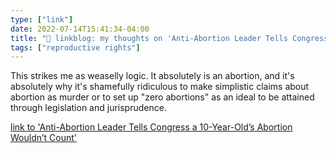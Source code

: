 ```yaml
---
type: ["link"]
date: 2022-07-14T15:41:34-04:00
title: "🔗 linkblog: my thoughts on 'Anti-Abortion Leader Tells Congress a 10-Year-Old’s Abortion Wouldn’t Count'"
tags: ["reproductive rights"]
---
```

This strikes me as weaselly logic. It absolutely is an abortion, and it's absolutely why it's shamefully ridiculous to make simplistic claims about abortion as murder or to set up "zero abortions" as an ideal to be attained through legislation and jurisprudence.
 

[link to 'Anti-Abortion Leader Tells Congress a 10-Year-Old’s Abortion Wouldn’t Count'](https://www.vice.com/en/article/wxn5mn/ohio-rape-abortion-child-americans-united-for-life)
